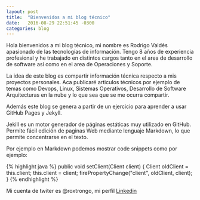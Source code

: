 ```yaml
---
layout: post
title:  "Bienvenidos a mi blog técnico"
date:   2016-08-29 22:51:45 -0300
categories: blog
---
```


Hola bienvenidos a mi blog técnico, mi nombre es Rodrigo Valdés apasionado de las tecnologías de información.
Tengo 8 años de experiencia profesional y he trabajado en distintos cargos tanto en el area de desarrollo de 
software así como en el area de Operaciones y Soporte.

La idea de este blog es compartir información técnica respecto a mis proyectos personales. Aca publicaré
articulos técnicos por ejemplo de temas como Devops, Linux, Sistemas Operativos, Desarrollo de Software
Arquitecturas en la nube y lo que sea que se me ocurra compartir.

Además este blog se genera a partir de un ejercicio para aprender a usar GitHub Pages y Jekyll. 

Jekill es un motor generador de páginas estáticas muy utilizado en GitHub. Permite fácil edición 
de paginas Web mediante lenguaje Markdown, lo que permite concentrarse en el texto. 

Por ejemplo en Markdown podemos mostrar code snippets como por ejemplo:

{% highlight java %}
public void setClient(Client client) {
        Client oldClient = this.client;
        this.client = client;
        firePropertyChange("client", oldClient, client);
}
{% endhighlight %}

Mi cuenta de twiter es @roxtrongo, mi perfil [Linkedin](https://cl.linkedin.com/in/rodrigo-valdes-0129a722)

[jekyll-docs]: http://jekyllrb.com/docs/home
[jekyll-gh]:   https://github.com/jekyll/jekyll
[jekyll-talk]: https://talk.jekyllrb.com/
